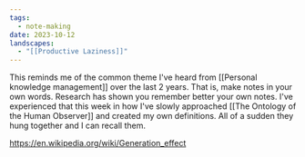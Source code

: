```yaml
---
tags:
  - note-making
date: 2023-10-12
landscapes:
  - "[[Productive Laziness]]"
---
```

This reminds me of the common theme I've heard from [[Personal knowledge management]] over the last 2 years. That is, make notes in your own words. Research has shown you remember better your own notes. I've experienced that this week in how I've slowly approached [[The Ontology of the Human Observer]] and created my own definitions. All of a sudden they hung together and I can recall them.

https://en.wikipedia.org/wiki/Generation_effect